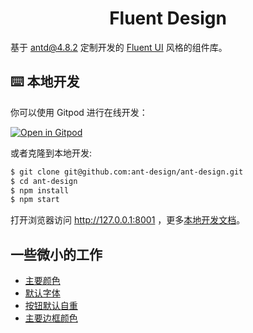 <h1 align="center">Fluent Design</h1>

基于 [antd@4.8.2](https://github.com/ant-design/ant-design/tree/4.8.2) 定制开发的 [Fluent UI](https://developer.microsoft.com/en-us/fluentui/#/controls/web) 风格的组件库。

## ⌨️ 本地开发

你可以使用 Gitpod 进行在线开发：

[![Open in Gitpod](https://gitpod.io/button/open-in-gitpod.svg)](https://gitpod.io/#https://github.com/ant-design/ant-design)

或者克隆到本地开发:

```bash
$ git clone git@github.com:ant-design/ant-design.git
$ cd ant-design
$ npm install
$ npm start
```

打开浏览器访问 http://127.0.0.1:8001 ，更多[本地开发文档](https://github.com/ant-design/ant-design/wiki/Development)。

## 一些微小的工作

- [主要颜色](https://github.com/fluent-design/fluent-design/commit/494c0cafabb4358f3887c124b825378c843b402e)
- [默认字体](https://github.com/fluent-design/fluent-design/commit/67c6e5357d783752be87db2b5308901626d371cb)
- [按钮默认自重](https://github.com/fluent-design/fluent-design/commit/e3bb0bb5e150c16a3edd4f99f416bfd9795ddb6d)
- [主要边框颜色](https://github.com/fluent-design/fluent-design/commit/a5b9cdf0f6ec16b918917df22c08bb0a5fe4ef8d)
